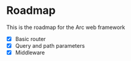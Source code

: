 # Roadmap
This is the roadmap for the Arc web framework

- [x] Basic router
- [x] Query and path parameters
- [x] Middleware